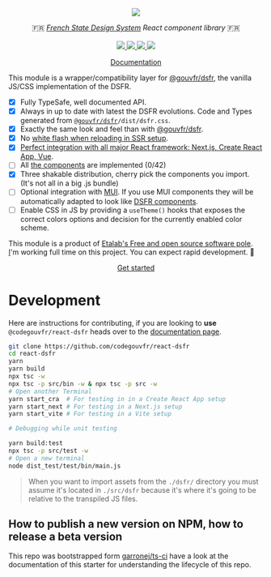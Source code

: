 <p align="center">
    <img src="https://github.com/codegouvfr/react-dsfr/releases/download/assets/dsfr-react_repo-card.png">  
</p>
<p align="center">
    🇫🇷 <i><a href="https://www.systeme-de-design.gouv.fr/">French State Design System</a> React component library</i> 🇫🇷 
    <br>
    <br>
    <a href="https://github.com/codegouvfr/react-dsfr/actions">
      <img src="https://github.com/codegouvfr/react-dsfr/workflows/ci/badge.svg?branch=main">
    </a>
    <a href="https://www.npmjs.com/package/@codegouvfr/react-dsfr">
      <img src="https://img.shields.io/npm/v/@codegouvfr/react-dsfr?logo=npm">
    </a>
    <a href="https://bundlephobia.com/package/@codegouvfr/react-dsfr">
      <img src="https://img.shields.io/bundlephobia/minzip/@codegouvfr/react-dsfr">
    </a>
    <a href="https://github.com/codegouvfr/react-dsfr/blob/main/LICENSE">
      <img src="https://img.shields.io/npm/l/@codegouvfr/react-dsfr">
    </a>
</p>
<p align="center">
  <a href="https://etalab-2.gitbook.io/dsfr-react/">Documentation</a>
</p>

This module is a wrapper/compatibility layer for [@gouvfr/dsfr](https://github.com/GouvernementFR/dsfr), the vanilla JS/CSS implementation of the DSFR.

-   [x] Fully TypeSafe, well documented API.
-   [x] Always in up to date with latest the DSFR evolutions.
        Code and Types generated from [`@gouvfr/dsfr`](https://www.npmjs.com/package/@gouvfr/dsfr)`/dist/dsfr.css`.
-   [x] Exactly the same look and feel than with [@gouvfr/dsfr](https://www.npmjs.com/package/@gouvfr/dsfr).
-   [x] No [white flash when reloading in SSR setup](https://github.com/codegouvfr/@codegouvfr/react-dsfr/issues/2#issuecomment-1257263480).
-   [x] [Perfect integration with all major React framework: Next.js, Create React App, Vue](https://etalab-2.gitbook.io/dsfr-react/).
-   [ ] All [the components](https://www.systeme-de-design.gouv.fr/elements-d-interface) are implemented (0/42)
-   [x] Three shakable distribution, cherry pick the components you import. (It's not all in a big .js bundle)
-   [ ] Optional integration with [MUI](https://mui.com/). If you use MUI components they will
        be automatically adapted to look like [DSFR components](https://www.systeme-de-design.gouv.fr/elements-d-interface).
-   [ ] Enable CSS in JS by providing a `useTheme()` hooks that exposes the correct colors options and decision
        for the currently enabled color scheme.

This module is a product of [Etalab's Free and open source software pole](https://communs.numerique.gouv.fr/a-propos/).
[I](https://github.com/garronej)'m working full time on this project. You can expect rapid development. 🚀

<p align="center">
  <a href="https://etalab-2.gitbook.io/dsfr-react/">Get started</a>
</p>

# Development

Here are instructions for contributing, if you are looking to **use** `@codegouvfr/react-dsfr` heads over to the [documentation page](https://etalab-2.gitbook.io/dsfr-react/).

```bash
git clone https://github.com/codegouvfr/react-dsfr
cd react-dsfr
yarn
yarn build
npx tsc -w
npx tsc -p src/bin -w & npx tsc -p src -w
# Open another Terminal
yarn start_cra  # For testing in in a Create React App setup
yarn start_next # For testing in a Next.js setup
yarn start_vite # For testing in a Vite setup

# Debugging while unit testing

yarn build:test
npx tsc -p src/test -w
# Open a new terminal
node dist_test/test/bin/main.js
```

> When you want to import assets from the `./dsfr/` directory
> you must assume it's located in `./src/dsfr` because it's where
> it's going to be relative to the transpiled JS files.

## How to publish a new version on NPM, how to release a beta version

This repo was bootstrapped form [garronej/ts-ci](https://github.com/garronej/ts-ci) have a look at the
documentation of this starter for understanding the lifecycle of this repo.
